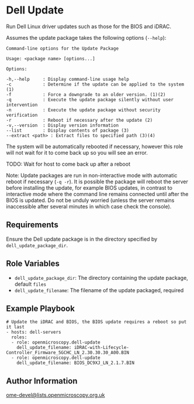 Dell Update
===========

Run Dell Linux driver updates such as those for the BIOS and iDRAC.

Assumes the update package takes the following options (`--help`):

    Command-line options for the Update Package

    Usage: <package name> [options...]

    Options:

    -h,--help     : Display command-line usage help
    -c            : Determine if the update can be applied to the system (1)
    -f            : Force a downgrade to an older version. (1)(2)
    -q            : Execute the update package silently without user intervention
    -n            : Execute the update package without security verification
    -r            : Reboot if necessary after the update (2)
    -v,--version  : Display version information
    --list        : Display contents of package (3)
    --extract <path> : Extract files to specified path (3)(4)

The system will be automatically rebooted if necessary, however this role will not wait for it to come back up so you will see an error.

TODO: Wait for host to come back up after a reboot

Note: Update packages are run in non-interactive mode with automatic reboot if necessary (`-q -r`).
It is possible the package will reboot the server before installing the update, for example BIOS updates, in contrast to interactive mode where the command line remains connected until after the BIOS is updated.
Do not be unduly worried (unless the server remains inaccessible after several minutes in which case check the console).


Requirements
------------

Ensure the Dell update package is in the directory specified by `dell_update_package_dir`.


Role Variables
--------------

- `dell_update_package_dir`: The directory containing the update package, default `files`
- `dell_update_filename`: The filename of the update packaged, required


Example Playbook
----------------

    # Update the iDRAC and BIOS, the BIOS update requires a reboot so put it last
    - hosts: dell-servers
      roles:
      - role: openmicroscopy.dell-update
        dell_update_filename: iDRAC-with-Lifecycle-Controller_Firmware_5GCHC_LN_2.30.30.30_A00.BIN
      - role: openmicroscopy.dell-update
        dell_update_filename: BIOS_DC9XJ_LN_2.1.7.BIN



Author Information
------------------

ome-devel@lists.openmicroscopy.org.uk
